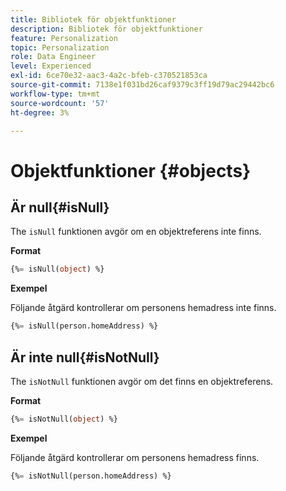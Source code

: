 ```yaml
---
title: Bibliotek för objektfunktioner
description: Bibliotek för objektfunktioner
feature: Personalization
topic: Personalization
role: Data Engineer
level: Experienced
exl-id: 6ce70e32-aac3-4a2c-bfeb-c370521853ca
source-git-commit: 7138e1f031bd26caf9379c3ff19d79ac29442bc6
workflow-type: tm+mt
source-wordcount: '57'
ht-degree: 3%

---
```


# Objektfunktioner {#objects}

## Är null{#isNull}

The `isNull` funktionen avgör om en objektreferens inte finns.

**Format**

```sql
{%= isNull(object) %}
```

**Exempel**

Följande åtgärd kontrollerar om personens hemadress inte finns.

```sql
{%= isNull(person.homeAddress) %}
```

## Är inte null{#isNotNull}

The `isNotNull` funktionen avgör om det finns en objektreferens.

**Format**

```sql
{%= isNotNull(object) %}
```

**Exempel**

Följande åtgärd kontrollerar om personens hemadress finns.

```sql
{%= isNotNull(person.homeAddress) %}
```
